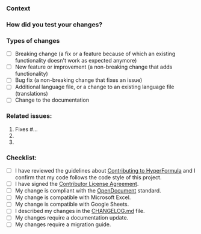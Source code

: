 ### Context
<!--- Why are your changes required? What problem do they solve? -->

### How did you test your changes?
<!--- Describe in detail how you tested your changes. -->

### Types of changes
<!--- What types of changes does your code introduce? Put an `x` in each box that applies. -->
- [ ] Breaking change (a fix or a feature because of which an existing functionality doesn't work as expected anymore)
- [ ] New feature or improvement (a non-breaking change that adds functionality)
- [ ] Bug fix (a non-breaking change that fixes an issue)
- [ ] Additional language file, or a change to an existing language file (translations)
- [ ] Change to the documentation

### Related issues:
1. Fixes #...
2.
3.

### Checklist:
<!--- Go through the points below, and put an `x` in each box that applies. -->
<!--- If you're unsure about any of these, contact us. We're always glad to help! -->
- [ ] I have reviewed the guidelines about [Contributing to HyperFormula](https://hyperformula.handsontable.com/guide/contributing.html) and I confirm that my code follows the code style of this project.
- [ ] I have signed the [Contributor License Agreement](https://goo.gl/forms/yuutGuN0RjsikVpM2).
- [ ] My change is compliant with the [OpenDocument](https://docs.oasis-open.org/office/OpenDocument/v1.3/os/part4-formula/OpenDocument-v1.3-os-part4-formula.html) standard.
- [ ] My change is compatible with Microsoft Excel.
- [ ] My change is compatible with Google Sheets.
- [ ] I described my changes in the [CHANGELOG.md](https://github.com/handsontable/hyperformula/blob/master/CHANGELOG.md) file.
- [ ] My changes require a documentation update.
- [ ] My changes require a migration guide.
